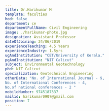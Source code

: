 ```yaml
---
title: Dr.Harikumar M
template: faculties
hod: false
department: ce
departmentFullName: Civil Engineering
image: ./harikumar-photo.jpg
designation: Assistant Professor
dateOfJoining: 24/06/2019
experienceTeaching: 4.5 Years
experienceIndustry: 1.5yrs
ugAndInstitution: "CET/University of Kerala."
pgAndInstitution: "NIT Calicut"
subject: Environmental Geotechnology
phd: NIT Calicut
specialization: Geotechnical Engineering
otherData: "No. of International Journal - 9,
No. of International Conferences - 4,
No.of national conferences - 2 "
mobileNumber: 9745187337
mailid: harikumar0907@gmail.com
position: 7
---
```

